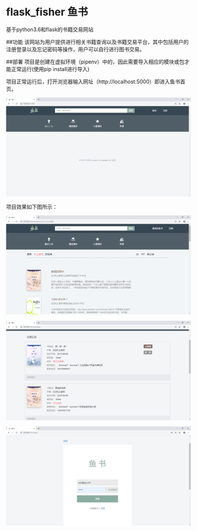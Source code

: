 # flask_fisher 鱼书
基于python3.6和flask的书籍交易网站

##功能
该网站为用户提供进行相关书籍查询以及书籍交易平台，其中包括用户的注册登录以及忘记密码等操作，用户可以自行进行图书交易。

##部署
项目是创建在虚拟环境（pipenv）中的，因此需要导入相应的模块或包才能正常运行(使用pip install进行导入)


项目正常运行后，打开浏览器输入网址（http://localhost:5000）即进入鱼书首页。

![鱼书首页](img/yushu.png "首页")

项目效果如下图所示：

![书籍列表页](img/book.png)

![交易信息页](img/drift.png)

![登录注册页](img/login.png)
